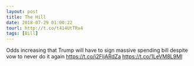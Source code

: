 ```yaml
---
layout: post
title: The Hill
date: 2018-07-29 01:00:22
tourl: http://t.co/t414UtTRv4
tags: [Bill]
---
```

Odds increasing that Trump will have to sign massive spending bill despite vow to never do it again https://t.co/j2FljARdZa https://t.co/1LeVM8L9Ml
